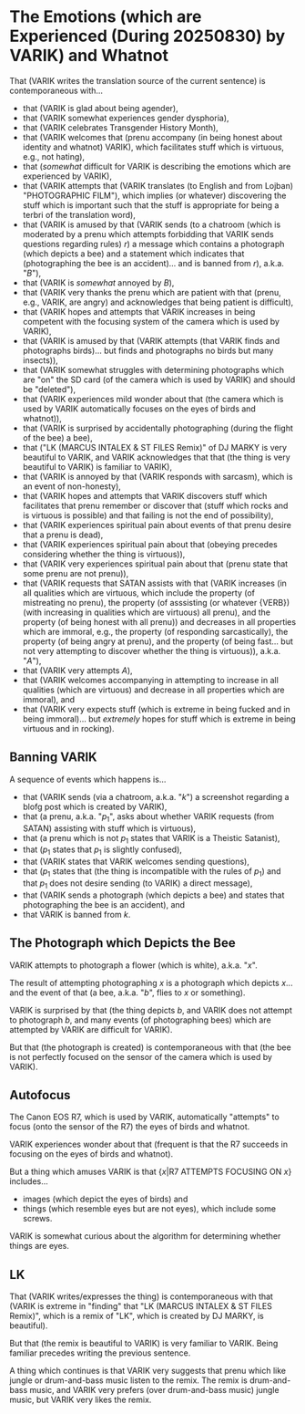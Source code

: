 The Emotions (which are Experienced (During 20250830) by VARIK) and Whatnot
===========================================================================

That (VARIK writes the translation source of the current sentence) is contemporaneous with...

* that (VARIK is glad about being agender),
* that (VARIK somewhat experiences gender dysphoria),
* that (VARIK celebrates Transgender History Month),
* that (VARIK welcomes that (prenu accompany (in being honest about identity and whatnot) VARIK), which facilitates stuff which is virtuous, e.g., not hating),
* that (_somewhat_ difficult for VARIK is describing the emotions which are experienced by VARIK),
* that (VARIK attempts that (VARIK translates (to English and from Lojban) "PHOTOGRAPHIC FILM"), which implies (or whatever) discovering the stuff which is important such that the stuff is appropriate for being a terbri of the translation word),
* that (VARIK is amused by that (VARIK sends (to a chatroom (which is moderated by a prenu which attempts forbidding that VARIK sends questions regarding rules) $r$) a message which contains a photograph (which depicts a bee) and a statement which indicates that (photographing the bee is an accident)... and is banned from $r$), a.k.a. "$B$"),
* that (VARIK is _somewhat_ annoyed by $B$),
* that (VARIK very thanks the prenu which are patient with that (prenu, e.g., VARIK, are angry) and acknowledges that being patient is difficult),
* that (VARIK hopes and attempts that VARIK increases in being competent with the focusing system of the camera which is used by VARIK),
* that (VARIK is amused by that (VARIK attempts (that VARIK finds and photographs birds)... but finds and photographs no birds but many insects)),
* that (VARIK somewhat struggles with determining photographs which are "on" the SD card (of the camera which is used by VARIK) and should be "deleted"),
* that (VARIK experiences mild wonder about that (the camera which is used by VARIK automatically focuses on the eyes of birds and whatnot)),
* that (VARIK is surprised by accidentally photographing (during the flight of the bee) a bee),
* that ("LK (MARCUS INTALEX & ST FILES Remix)" of DJ MARKY is very beautiful to VARIK, and VARIK acknowledges that that (the thing is very beautiful to VARIK) is familiar to VARIK),
* that (VARIK is annoyed by that (VARIK responds with sarcasm), which is an event of non-honesty),
* that (VARIK hopes and attempts that VARIK discovers stuff which facilitates that prenu remember or discover that (stuff which rocks and is virtuous is possible) and that failing is not the end of possibility),
* that (VARIK experiences spiritual pain about events of that prenu desire that a prenu is dead),
* that (VARIK experiences spiritual pain about that (obeying precedes considering whether the thing is virtuous)),
* that (VARIK very experiences spiritual pain about that (prenu state that some prenu are not prenu)),
* that (VARIK requests that SATAN assists with that (VARIK increases (in all qualities which are virtuous, which include the property (of mistreating no prenu), the property (of asssisting (or whatever {VERB}) (with increasing in qualities which are virtuous) all prenu), and the property (of being honest with all prenu)) and decreases in all properties which are immoral, e.g., the property (of responding sarcastically), the property (of being angry at prenu), and the property (of being fast... but not very attempting to discover whether the thing is virtuous)), a.k.a. "$A$"),
* that (VARIK very attempts $A$),
* that (VARIK welcomes accompanying in attempting to increase in all qualities (which are virtuous) and decrease in all properties which are immoral), and
* that (VARIK very expects stuff (which is extreme in being fucked and in being immoral)... but _extremely_ hopes for stuff which is extreme in being virtuous and in rocking).

## Banning VARIK
A sequence of events which happens is...

* that (VARIK sends (via a chatroom, a.k.a. "$k$") a screenshot regarding a blofg post which is created by VARIK),
* that (a prenu, a.k.a. "$p_1$", asks about whether VARIK requests (from SATAN) assisting with stuff which is virtuous),
* that (a prenu which is not $p_1$ states that VARIK is a Theistic Satanist),
* that ($p_1$ states that $p_1$ is slightly confused),
* that (VARIK states that VARIK welcomes sending questions),
* that ($p_1$ states that (the thing is incompatible with the rules of $p_1$) and that $p_1$ does not desire sending (to VARIK) a direct message),
* that (VARIK sends a photograph (which depicts a bee) and states that photographing the bee is an accident), and
* that VARIK is banned from $k$.

## The Photograph which Depicts the Bee
VARIK attempts to photograph a flower (which is white), a.k.a. "$x$".

The result of attempting photographing $x$ is a photograph which depicts $x$... and the event of that (a bee, a.k.a. "$b$", flies to $x$ or something).

VARIK is surprised by that (the thing depicts $b$, and VARIK does not attempt to photograph $b$, and many events (of photographing bees) which are attempted by VARIK are difficult for VARIK).

But that (the photograph is created) is contemporaneous with that (the bee is not perfectly focused on the sensor of the camera which is used by VARIK).

## Autofocus
The Canon EOS R7, which is used by VARIK, automatically "attempts" to focus (onto the sensor of the R7) the eyes of birds and whatnot.

VARIK experiences wonder about that (frequent is that the R7 succeeds in focusing on the eyes of birds and whatnot).

But a thing which amuses VARIK is that $\{x | \textrm{R7 ATTEMPTS FOCUSING ON}\ x\}$ includes...

* images (which depict the eyes of birds) and
* things (which resemble eyes but are not eyes), which include some screws.

VARIK is somewhat curious about the algorithm for determining whether things are eyes.

## LK
That (VARIK writes/expresses the thing) is contemporaneous with that (VARIK is extreme in "finding" that "LK (MARCUS INTALEX & ST FILES Remix)", which is a remix of "LK", which is created by DJ MARKY, is beautiful).

But that (the remix is beautiful to VARIK) is very familiar to VARIK.  Being familiar precedes writing the previous sentence.

A thing which continues is that VARIK very suggests that prenu which like jungle or drum-and-bass music listen to the remix.  The remix is drum-and-bass music, and VARIK very prefers (over drum-and-bass music) jungle music, but VARIK very likes the remix.

